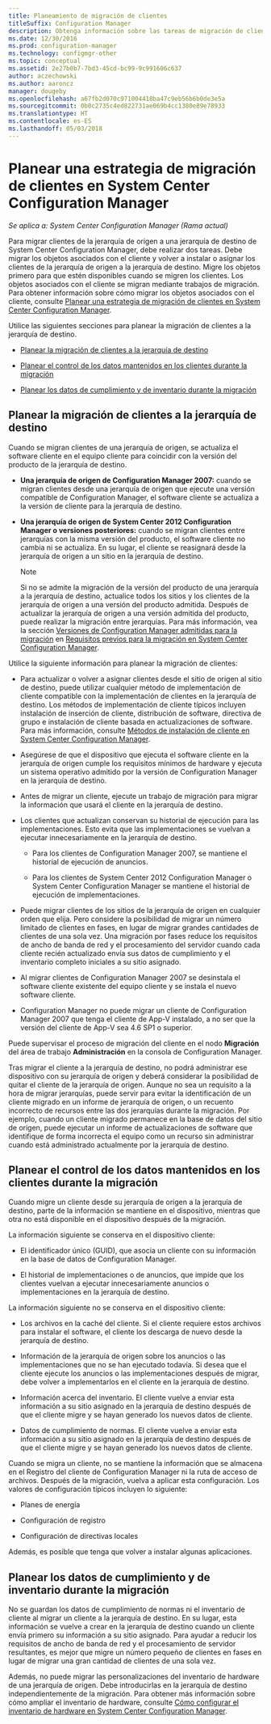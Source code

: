 ```yaml
---
title: Planeamiento de migración de clientes
titleSuffix: Configuration Manager
description: Obtenga información sobre las tareas de migración de clientes de una jerarquía de origen a una jerarquía de destino de System Center Configuration Manager.
ms.date: 12/30/2016
ms.prod: configuration-manager
ms.technology: configmgr-other
ms.topic: conceptual
ms.assetid: 2e27b0b7-7bd3-45cd-bc99-9c991606c637
author: aczechowski
ms.author: aaroncz
manager: dougeby
ms.openlocfilehash: a67fb2d070c971004418ba47c9eb56b6b0de3e5a
ms.sourcegitcommit: 0b0c2735c4ed822731ae069b4cc1380e89e78933
ms.translationtype: HT
ms.contentlocale: es-ES
ms.lasthandoff: 05/03/2018
---
```

# <a name="plan-a-client-migration-strategy-in-system-center-configuration-manager"></a>Planear una estrategia de migración de clientes en System Center Configuration Manager

*Se aplica a: System Center Configuration Manager (Rama actual)*

Para migrar clientes de la jerarquía de origen a una jerarquía de destino de System Center Configuration Manager, debe realizar dos tareas. Debe migrar los objetos asociados con el cliente y volver a instalar o asignar los clientes de la jerarquía de origen a la jerarquía de destino. Migre los objetos primero para que estén disponibles cuando se migren los clientes. Los objetos asociados con el cliente se migran mediante trabajos de migración. Para obtener información sobre cómo migrar los objetos asociados con el cliente, consulte [Planear una estrategia de migración de clientes en System Center Configuration Manager](../../core/migration/planning-a-migration-job-strategy.md).  

 Utilice las siguientes secciones para planear la migración de clientes a la jerarquía de destino.  

-   [Planear la migración de clientes a la jerarquía de destino](#Planning_for_Client_Agent_Migration)  

-   [Planear el control de los datos mantenidos en los clientes durante la migración](#Planning_for_Client_Data_Migration)  

-   [Planear los datos de cumplimiento y de inventario durante la migración](#Planning_for_Inventory_data_migration)  

##  <a name="Planning_for_Client_Agent_Migration"></a> Planear la migración de clientes a la jerarquía de destino  
 Cuando se migran clientes de una jerarquía de origen, se actualiza el software cliente en el equipo cliente para coincidir con la versión del producto de la jerarquía de destino.  

-   **Una jerarquía de origen de Configuration Manager 2007:** cuando se migran clientes desde una jerarquía de origen que ejecute una versión compatible de Configuration Manager, el software cliente se actualiza a la versión de cliente para la jerarquía de destino.  

-   **Una jerarquía de origen de System Center 2012 Configuration Manager o versiones posteriores:** cuando se migran clientes entre jerarquías con la misma versión del producto, el software cliente no cambia ni se actualiza. En su lugar, el cliente se reasignará desde la jerarquía de origen a un sitio en la jerarquía de destino.  

    > [!NOTE]  
    >  Si no se admite la migración de la versión del producto de una jerarquía a la jerarquía de destino, actualice todos los sitios y los clientes de la jerarquía de origen a una versión del producto admitida. Después de actualizar la jerarquía de origen a una versión admitida del producto, puede realizar la migración entre jerarquías. Para más información, vea la sección [Versiones de Configuration Manager admitidas para la migración](../../core/migration/prerequisites-for-migration.md#BKMK_SupportedMigrationVersions) en [Requisitos previos para la migración en System Center Configuration Manager](../../core/migration/prerequisites-for-migration.md).  

Utilice la siguiente información para planear la migración de clientes:  

-   Para actualizar o volver a asignar clientes desde el sitio de origen al sitio de destino, puede utilizar cualquier método de implementación de cliente compatible con la implementación de clientes en la jerarquía de destino. Los métodos de implementación de cliente típicos incluyen instalación de inserción de cliente, distribución de software, directiva de grupo e instalación de cliente basada en actualizaciones de software. Para más información, consulte [Métodos de instalación de cliente en System Center Configuration Manager](../../core/clients/deploy/plan/client-installation-methods.md).  

-   Asegúrese de que el dispositivo que ejecuta el software cliente en la jerarquía de origen cumple los requisitos mínimos de hardware y ejecuta un sistema operativo admitido por la versión de Configuration Manager en la jerarquía de destino.  

-   Antes de migrar un cliente, ejecute un trabajo de migración para migrar la información que usará el cliente en la jerarquía de destino.  

-   Los clientes que actualizan conservan su historial de ejecución para las implementaciones. Esto evita que las implementaciones se vuelvan a ejecutar innecesariamente en la jerarquía de destino.  

    -   Para los clientes de Configuration Manager 2007, se mantiene el historial de ejecución de anuncios.  

    -   Para los clientes de System Center 2012 Configuration Manager o System Center Configuration Manager se mantiene el historial de ejecución de implementaciones.  

-   Puede migrar clientes de los sitios de la jerarquía de origen en cualquier orden que elija. Pero considere la posibilidad de migrar un número limitado de clientes en fases, en lugar de migrar grandes cantidades de clientes de una sola vez. Una migración por fases reduce los requisitos de ancho de banda de red y el procesamiento del servidor cuando cada cliente recién actualizado envía sus datos de cumplimiento y el inventario completo iniciales a su sitio asignado.  

-   Al migrar clientes de Configuration Manager 2007 se desinstala el software cliente existente del equipo cliente y se instala el nuevo software cliente.  

-   Configuration Manager no puede migrar un cliente de Configuration Manager 2007 que tenga el cliente de App-V instalado, a no ser que la versión del cliente de App-V sea 4.6 SP1 o superior.  

Puede supervisar el proceso de migración del cliente en el nodo **Migración** del área de trabajo **Administración** en la consola de Configuration Manager.  

Tras migrar el cliente a la jerarquía de destino, no podrá administrar ese dispositivo con su jerarquía de origen y deberá considerar la posibilidad de quitar el cliente de la jerarquía de origen. Aunque no sea un requisito a la hora de migrar jerarquías, puede servir para evitar la identificación de un cliente migrado en un informe de jerarquía de origen, o un recuento incorrecto de recursos entre las dos jerarquías durante la migración. Por ejemplo, cuando un cliente migrado permanece en la base de datos del sitio de origen, puede ejecutar un informe de actualizaciones de software que identifique de forma incorrecta el equipo como un recurso sin administrar cuando está administrado actualmente por la jerarquía de destino.  

##  <a name="Planning_for_Client_Data_Migration"></a> Planear el control de los datos mantenidos en los clientes durante la migración  
Cuando migre un cliente desde su jerarquía de origen a la jerarquía de destino, parte de la información se mantiene en el dispositivo, mientras que otra no está disponible en el dispositivo después de la migración.  

La información siguiente se conserva en el dispositivo cliente:  

-   El identificador único (GUID), que asocia un cliente con su información en la base de datos de Configuration Manager.  

-   El historial de implementaciones o de anuncios, que impide que los clientes vuelvan a ejecutar innecesariamente anuncios o implementaciones en la jerarquía de destino.  

La información siguiente no se conserva en el dispositivo cliente:  

-   Los archivos en la caché del cliente. Si el cliente requiere estos archivos para instalar el software, el cliente los descarga de nuevo desde la jerarquía de destino.  

-   Información de la jerarquía de origen sobre los anuncios o las implementaciones que no se han ejecutado todavía. Si desea que el cliente ejecute los anuncios o las implementaciones después de migrar, debe volver a implementarlos en el cliente en la jerarquía de destino.  

-   Información acerca del inventario. El cliente vuelve a enviar esta información a su sitio asignado en la jerarquía de destino después de que el cliente migre y se hayan generado los nuevos datos de cliente.  

-   Datos de cumplimiento de normas. El cliente vuelve a enviar esta información a su sitio asignado en la jerarquía de destino después de que el cliente migre y se hayan generado los nuevos datos de cliente.  

Cuando se migra un cliente, no se mantiene la información que se almacena en el Registro del cliente de Configuration Manager ni la ruta de acceso de archivos. Después de la migración, vuelva a aplicar esta configuración. Los valores de configuración típicos incluyen lo siguiente:  

-   Planes de energía  

-   Configuración de registro  

-   Configuración de directivas locales  

Además, es posible que tenga que volver a instalar algunas aplicaciones.  

##  <a name="Planning_for_Inventory_data_migration"></a> Planear los datos de cumplimiento y de inventario durante la migración  
No se guardan los datos de cumplimiento de normas ni el inventario de cliente al migrar un cliente a la jerarquía de destino. En su lugar, esta información se vuelve a crear en la jerarquía de destino cuando un cliente envía primero su información a su sitio asignado. Para ayudar a reducir los requisitos de ancho de banda de red y el procesamiento de servidor resultantes, es mejor que migre un número pequeño de clientes en fases en lugar de migrar una gran cantidad de clientes de una sola vez.  

 Además, no puede migrar las personalizaciones del inventario de hardware de una jerarquía de origen. Debe introducirlas en la jerarquía de destino independientemente de la migración. Para obtener más información sobre cómo ampliar el inventario de hardware, consulte [Cómo configurar el inventario de hardware en System Center Configuration Manager](../../core/clients/manage/inventory/configure-hardware-inventory.md).  
